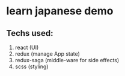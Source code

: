 # learn japanese demo

## Techs used:

1. react (UI)
2. redux (manage App state)
3. redux-saga (middle-ware for side effects)
4. scss (styling)